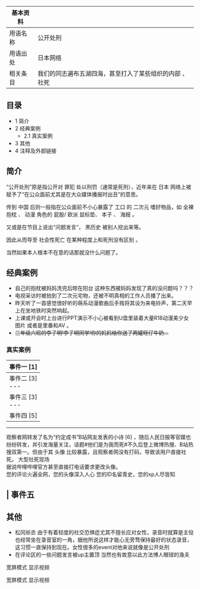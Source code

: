 |  **基本资料**  ||
|---|---|
|用语名称  |  公开处刑   |
|用语出处  |  日本网络   |
|相关条目  |  我们的同志遍布五湖四海，甚至打入了某些组织的内部  、  社死   |
  
##  目录

  * 1  简介 
  * 2  经典案例 
    * 2.1  真实案例 
  * 3  其他 
  * 4  注释及外部链接 

##  简介

“公开处刑”原是指公开对  罪犯  处以刑罚（通常是死刑），近年来在  日本  网络上被赋予了“在公众面前尤其是在大众媒体播报时出丑”的意思。

传到  中国  后则一般指在公众面前不小心暴露了  工口  的  二次元  嗜好物品，如  全裸  抱枕  、  动漫  角色的  屁股/  欧派
鼠标垫、  本子  、  海报  。

又或是在节目上说出“问题发言”，  黑历史  被别人挖出来等。

因此从而导至  社会性死亡  在某种程度上和死刑没有区别  。

当然如果本人根本不在意的话那就没什么问题了。

##  经典案例

  * 自己的抱枕被妈妈洗完后晾在阳台  这种东西被妈妈发现了真的没问题吗？？？ 
  * 电视采访时被拍到了二次元宅物，还被不明真相的工作人员播了出来。 
  * 昨天听了一首感觉很好听的萌系动漫歌曲后手贱将其设为来电铃声，第二天早上在坐地铁时突然响起。 
  * 上课或开会时上台进行PPT演示不小心被看到U盘里装着大量R18动漫美少女图片  或者是里番和AV  。 
  * ~~三年级六班的李子明!李子明同学!你的妈妈给你送了两罐旺仔牛奶...~~

###  真实案例

|  事件一  [1]  |
|---|
|事件二  [3]<br>---  <br>  |
|事件三  [3]<br>---  <br>  |
|事件四  [5]  <br>|
---  
观察者网转发了名为“约定成书”B站网友发表的小诗  [6]
，随后人民日报等官媒也纷纷转发，并引发海量关注，话题#他们是为我而死#不久后登上微博热搜、B站热搜双第一。但由于其  头像
比较暴露，且观察者网没有打码，导致该用户直接社死。  大型社死现场  </br> 据说哔哩哔哩官方甚至直接打电话要求更改头像。 </br>
您的评论火遍全网，您的头像深入人心  您的ID名留青史，您的xp人尽皆知  </br>  
  
|  事件五  
---  
  
##  其他

  * 松冈祯丞  由于有着轻度的社交恐惧症尤其不擅长应对女性，录音时就算是主役也经常坐在录音室的一角，据他所说这样才能心无旁骛保持最好的状态录音，这习惯一直保持到现在。女性很多的event对他来说就像是公开处刑 
  * 在评论区的一些问题发言被up主置顶  当然也有故意以此方法博人眼球的渔夫 

宽屏模式  显示视频

宽屏模式  显示视频